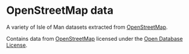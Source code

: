 # OpenStreetMap data

A variety of Isle of Man datasets extracted from [OpenStreetMap](https://www.openstreetmap.org).

Contains data from [OpenStreetMap](https://www.openstreetmap.org) licensed under the [Open Database License](https://www.openstreetmap.org/copyright).